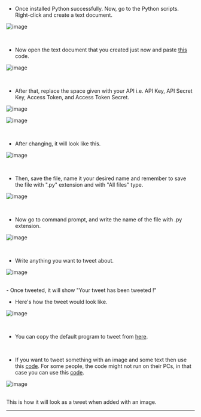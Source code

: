 - Once installed Python successfully. Now, go to the Python scripts. Right-click and create a text document.

![image](https://user-images.githubusercontent.com/74541810/137192160-6095d35d-1ec3-4ef8-8b83-882fd28ccef4.png)

<br />

- Now open the text document that you created just now and paste [this](https://github.com/124015001/twitter-source-label-customizer/blob/main/changing-source-label/codes/1.1-tweet-without-media.py) code.

![image](https://user-images.githubusercontent.com/74541810/137192668-b62effa6-faae-4053-a77e-f5796f172a9c.png)

<br />

- After that, replace the space given with your API i.e. API Key, API Secret Key, Access Token, and Access Token Secret.

![image](https://user-images.githubusercontent.com/74541810/137193085-af07af00-053f-48f8-a37d-80d5dbd1b0c6.png)

![image](https://user-images.githubusercontent.com/74541810/137193215-2f49c32c-cc6a-4a68-9da4-fe87a767ce51.png)

<br />

- After changing, it will look like this.

![image](https://user-images.githubusercontent.com/74541810/137193585-4d0e5e2f-6ea1-4fbd-a95d-d13ccab676bd.png)

<br />

- Then, save the file, name it your desired name and remember to save the file with ".py" extension and with "All files" type.

![image](https://user-images.githubusercontent.com/74541810/137194197-6a04b395-89bd-4853-ba1c-1a0f6db7125f.png)

<br />

- Now go to command prompt, and write the name of the file with .py extension.

![image](https://user-images.githubusercontent.com/74541810/137194408-176cb98d-144b-464a-af90-9d3e8cad7a67.png)

<br />

- Write anything you want to tweet about.

![image](https://user-images.githubusercontent.com/74541810/137194561-2cc6e8a6-7fda-4c83-a7dd-679cd9f7e353.png)

<br />
- Once tweeted, it will show "Your tweet has been tweeted !"
<br />

- Here's how the tweet would look like.

![image](https://user-images.githubusercontent.com/74541810/137195326-f3abf740-7b22-4075-8e9a-beb9cbe73eda.png)

<br />

- You can copy the default program to tweet from [here](https://github.com/124015001/twitter-source-label-customizer/blob/main/changing-source-label/codes/1.2-tweet-without-media.py).
<br />

- If you want to tweet something with an image and some text then use this [code](https://github.com/124015001/twitter-source-label-customizer/blob/main/changing-source-label/codes/2.1-tweet-with-media.py). For some people, the code might not run on their PCs, in that case you can use this [code](https://github.com/124015001/twitter-source-label-customizer/blob/main/changing-source-label/codes/2.3-tweet-with-media.py).

![image](https://user-images.githubusercontent.com/74541810/139540472-8e9029ae-23ac-401d-9046-202f1de4cb52.png)

<br />
This is how it will look as a tweet when added with an image.

---
